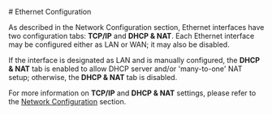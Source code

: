 # Ethernet Configuration

As described in the Network Configuration section, Ethernet interfaces have two configuration tabs: **TCP/IP** and **DHCP & NAT**. Each Ethernet interface may be configured either as LAN or WAN; it may also be disabled.

If the interface is designated as LAN and is manually configured, the **DHCP & NAT** tab is enabled to allow DHCP server and/or 'many-to-one' NAT setup; otherwise, the **DHCP & NAT** tab is disabled.  

For more information on **TCP/IP** and **DHCP & NAT** settings, please refer to the [Network Configuration](./network-configuration.md) section.